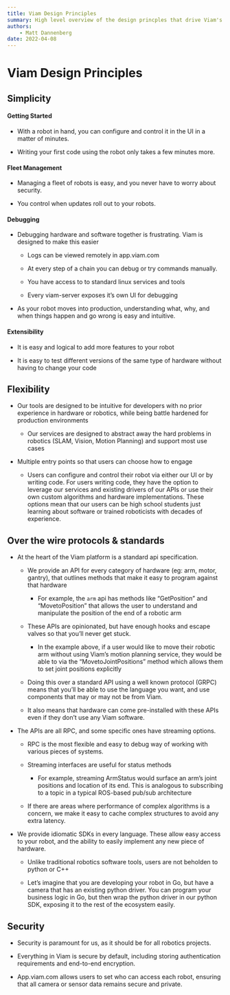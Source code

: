 ```yaml
---
title: Viam Design Principles
summary: High level overview of the design princples that drive Viam's development
authors:
    - Matt Dannenberg
date: 2022-04-08
---
```

# Viam Design Principles

## Simplicity  
#### Getting Started
* With a robot in hand, you can configure and control it in the UI in a matter of minutes.

* Writing your first code using the robot only takes a few minutes more.

#### Fleet Management 
* Managing a fleet of robots is easy, and you never have to worry about security.

* You control when updates roll out to your robots.

#### Debugging
* Debugging hardware and software together is frustrating.
Viam is designed to make this easier

    * Logs can be viewed remotely in app.viam.com 

    * At every step of a chain you can debug or try commands manually.

    * You have access to to standard linux services and tools

    * Every viam-server exposes it’s own UI for debugging

* As your robot moves into production, understanding what, why, and when things happen and go wrong is easy and intuitive.

#### Extensibility
* It is easy and logical to add more features to your robot

* It is easy to test different versions of the same type of hardware without having to change your code

## Flexibility 
* Our tools are designed to be intuitive for developers with no prior experience in hardware or robotics, while being battle hardened for production environments

    * Our services are designed to abstract away the hard problems in robotics (SLAM, Vision, Motion Planning) and support most use cases

* Multiple entry points so that users can choose how to engage

    * Users can configure and control their robot via either our UI or by writing code.
    For users writing code, they have the option to leverage our services and existing drivers of our APIs or use their own custom algorithms and hardware implementations.
    These options mean that our users can be high school students just learning about software or trained roboticists with decades of experience.

## Over the wire protocols & standards
* At the heart of the Viam platform is a standard api specification.

    * We provide an API for every category of hardware (eg: arm, motor, gantry),  that outlines methods that make it easy to program against that hardware

        * For example, the `arm` api has methods like “GetPosition” and “MovetoPosition” that allows the user to understand and manipulate the position of the end of a robotic arm

    * These APIs are opinionated, but have enough hooks and escape valves so that you’ll never get stuck.

        * In the example above, if a user would like to move their robotic arm without using Viam’s motion planning service, they would be able to via the “MovetoJointPositions” method which allows them to set joint positions explicitly

    * Doing this over a standard API using a well known protocol (GRPC) means that you’ll be able to use the language you want, and use components that may or may not be from Viam.

    * It also means that hardware can come pre-installed with these APIs even if they don’t use any Viam software.

* The APIs are all RPC, and some specific ones have streaming options.

    * RPC is the most flexible and easy to debug way of working with various pieces of systems.

    * Streaming interfaces are useful for status methods

        * For example, streaming ArmStatus would surface an arm’s joint positions and location of its end.
        This is analogous to subscribing to a topic in a typical ROS-based pub/sub architecture 

    * If there are areas where performance of complex algorithms is a concern, we make it easy to cache complex structures to avoid any extra latency.

* We provide idiomatic SDKs in every language.
These allow easy access to your robot, and the ability to easily implement any new piece of hardware.

    * Unlike traditional robotics software tools, users are not beholden to python or C++

    * Let’s imagine that you are developing your robot in Go, but have a camera that has an existing python driver.
    You can program your business logic in Go, but then wrap the python driver in our python SDK, exposing it to the rest of the ecosystem easily.

## Security
* Security is paramount for us, as it should be for all robotics projects.

* Everything in Viam is secure by default, including storing authentication requirements and end-to-end encryption.

* App.viam.com allows users to set who can access each robot, ensuring that all camera or sensor data remains secure and private.

